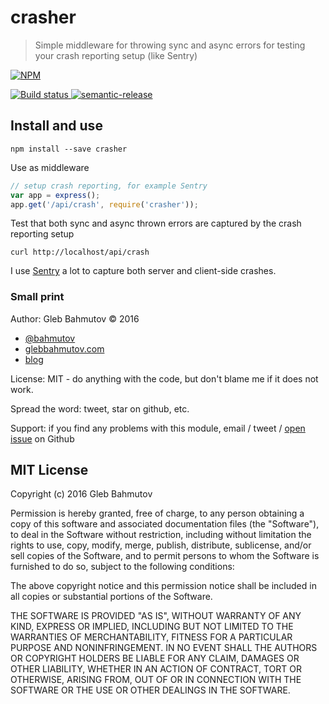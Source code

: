 # crasher

> Simple middleware for throwing sync and async errors for testing your crash reporting setup (like Sentry)

[![NPM][crasher-icon] ][crasher-url]

[![Build status][crasher-ci-image] ][crasher-ci-url]
[![semantic-release][semantic-image] ][semantic-url]

## Install and use

    npm install --save crasher

Use as middleware

```js
// setup crash reporting, for example Sentry
var app = express();
app.get('/api/crash', require('crasher'));
```

Test that both sync and async thrown errors are captured by the crash reporting setup

    curl http://localhost/api/crash

I use [Sentry](https://glebbahmutov.com/blog/tags/sentry/) a lot to capture both server and client-side crashes.

### Small print

Author: Gleb Bahmutov &copy; 2016

* [@bahmutov](https://twitter.com/bahmutov)
* [glebbahmutov.com](http://glebbahmutov.com)
* [blog](http://glebbahmutov.com/blog/)

License: MIT - do anything with the code, but don't blame me if it does not work.

Spread the word: tweet, star on github, etc.

Support: if you find any problems with this module, email / tweet /
[open issue](https://github.com/bahmutov/crasher/issues) on Github

## MIT License

Copyright (c) 2016 Gleb Bahmutov

Permission is hereby granted, free of charge, to any person
obtaining a copy of this software and associated documentation
files (the "Software"), to deal in the Software without
restriction, including without limitation the rights to use,
copy, modify, merge, publish, distribute, sublicense, and/or sell
copies of the Software, and to permit persons to whom the
Software is furnished to do so, subject to the following
conditions:

The above copyright notice and this permission notice shall be
included in all copies or substantial portions of the Software.

THE SOFTWARE IS PROVIDED "AS IS", WITHOUT WARRANTY OF ANY KIND,
EXPRESS OR IMPLIED, INCLUDING BUT NOT LIMITED TO THE WARRANTIES
OF MERCHANTABILITY, FITNESS FOR A PARTICULAR PURPOSE AND
NONINFRINGEMENT. IN NO EVENT SHALL THE AUTHORS OR COPYRIGHT
HOLDERS BE LIABLE FOR ANY CLAIM, DAMAGES OR OTHER LIABILITY,
WHETHER IN AN ACTION OF CONTRACT, TORT OR OTHERWISE, ARISING
FROM, OUT OF OR IN CONNECTION WITH THE SOFTWARE OR THE USE OR
OTHER DEALINGS IN THE SOFTWARE.

[crasher-icon]: https://nodei.co/npm/crasher.png?downloads=true
[crasher-url]: https://npmjs.org/package/crasher
[crasher-ci-image]: https://travis-ci.org/bahmutov/crasher.png?branch=master
[crasher-ci-url]: https://travis-ci.org/bahmutov/crasher
[semantic-image]: https://img.shields.io/badge/%20%20%F0%9F%93%A6%F0%9F%9A%80-semantic--release-e10079.svg
[semantic-url]: https://github.com/semantic-release/semantic-release



